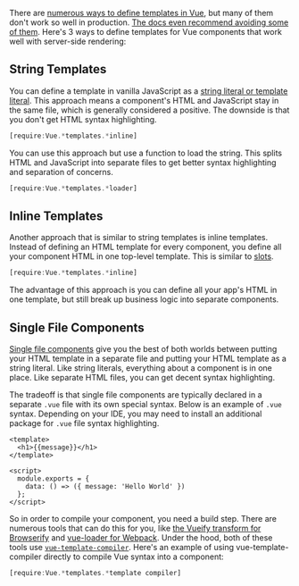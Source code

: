 There are [numerous ways to define templates in Vue](https://sebastiandedeyne.com/dealing-with-templates-in-vue-20/), but many of them don't work so well in production. [The docs even recommend avoiding some of them](https://vuejs.org/v2/guide/components-edge-cases.html#X-Templates). Here's 3 ways to define templates for Vue components that work well with server-side rendering:

String Templates
----------------

You can define a template in vanilla JavaScript as a [string literal or template literal](https://medium.com/js-dojo/7-ways-to-define-a-component-template-in-vuejs-c04e0c72900d). This approach means a component's HTML and JavaScript stay in the same file, which is generally considered a positive. The downside is that you don't get HTML syntax highlighting.

```javascript
[require:Vue.*templates.*inline]
```

You can use this approach but use a function to load the string. This splits HTML and JavaScript into separate files to get better syntax highlighting and separation of concerns.

```javascript
[require:Vue.*templates.*loader]
```

Inline Templates
----------------

Another approach that is similar to string templates is inline templates. Instead of defining an HTML template for every component, you define all your component HTML in one top-level template. This is similar to [slots](http://localhost:5000/tutorials/vue/slots).

```javascript
[require:Vue.*templates.*inline]
```

The advantage of this approach is you can define all your app's HTML in one template, but still break up business logic into separate components.

Single File Components
----------------------

[Single file components](https://vuejs.org/v2/guide/single-file-components.html) give you the best of both worlds between putting your HTML template in a separate file and putting your HTML template as a string literal. Like string literals, everything about a component is in one place. Like separate HTML files, you can get decent syntax highlighting.

The tradeoff is that single file components are typically declared in a separate `.vue` file with its own special syntax. Below is an example of `.vue` syntax. Depending on your IDE, you may need to install an additional package for `.vue` file syntax highlighting.

```
<template>
  <h1>{{message}}</h1>
</template>

<script>
  module.exports = {
    data: () => ({ message: 'Hello World' })
  };
</script>
```

So in order to compile your component, you need a build step. There are numerous tools that can do this for you, like [the Vueify transform for Browserify](https://www.npmjs.com/package/vueify) and [vue-loader for Webpack](https://www.npmjs.com/package/vue-loader). Under the hood, both of these tools use [`vue-template-compiler`](https://www.npmjs.com/package/vue-template-compiler). Here's an example of using vue-template-compiler directly to compile Vue syntax into a component:

```javascript
[require:Vue.*templates.*template compiler]
```